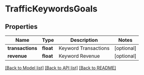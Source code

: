 # TrafficKeywordsGoals

## Properties
Name | Type | Description | Notes
------------ | ------------- | ------------- | -------------
**transactions** | **float** | Keyword Transactions | [optional] 
**revenue** | **float** | Keyword Revenue | [optional] 

[[Back to Model list]](../README.md#documentation-for-models) [[Back to API list]](../README.md#documentation-for-api-endpoints) [[Back to README]](../README.md)

